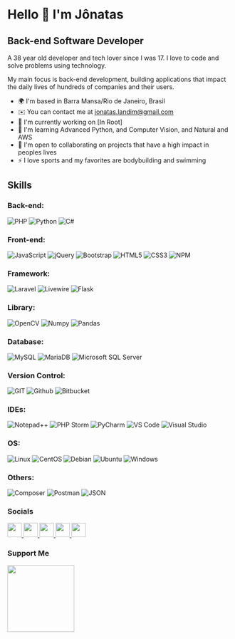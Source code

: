 Hello 👋 I'm Jônatas
==========================

Back-end Software Developer
-----------------------------

A 38 year old developer and tech lover since I was 17. I love to code and solve problems using technology.

My main focus is back-end development, building applications that impact the daily lives of hundreds of companies and their users.

* 🌍  I'm based in Barra Mansa/Rio de Janeiro, Brasil
* ✉️  You can contact me at [jonatas.landim@gmail.com](mailto:jonatas.landim@gmail.com)
* 🚀  I'm currently working on [In Root]
* 🧠  I'm learning Advanced Python, and Computer Vision, and Natural and AWS
* 🤝  I'm open to collaborating on projects that have a high impact in peoples lives
* ⚡  I love sports and my favorites are bodybuilding and swimming


## Skills

### Back-end:
<p align="left">
	<img src="https://img.shields.io/badge/PHP-777BB4?style=for-the-badge&logo=php&logoColor=white" alt="PHP" /> 
	<img src="https://img.shields.io/badge/Python-FFD43B?style=for-the-badge&logo=python&logoColor=blue" alt="Python" /> 
	<img src="https://img.shields.io/badge/C%23-239120?style=for-the-badge&logo=c-sharp&logoColor=white" alt="C#" /> 
</p>

### Front-end:
<p align="left">
	<img src="https://img.shields.io/badge/JavaScript-323330?style=for-the-badge&logo=javascript&logoColor=F7DF1E" alt="JavaScript" /> 
	<img src="https://img.shields.io/badge/jQuery-0769AD?style=for-the-badge&logo=jquery&logoColor=white" alt="jQuery" /> 
	<img src="https://img.shields.io/badge/Bootstrap-563D7C?style=for-the-badge&logo=bootstrap&logoColor=white" alt="Bootstrap" /> 
	<img src="https://img.shields.io/badge/HTML5-E34F26?style=for-the-badge&logo=html5&logoColor=white" alt="HTML5" /> 
	<img src="https://img.shields.io/badge/CSS3-1572B6?style=for-the-badge&logo=css3&logoColor=white" alt="CSS3" /> 
	<img src="https://img.shields.io/badge/npm-CB3837?style=for-the-badge&logo=npm&logoColor=white" alt="NPM" /> 
</p>

### Framework:
<p align="left">
	<img src="https://img.shields.io/badge/Laravel-FF2D20?style=for-the-badge&logo=laravel&logoColor=white" alt="Laravel" /> 
	<img src="https://img.shields.io/badge/livewire-4e56a6?style=for-the-badge&logo=livewire&logoColor=white" alt="Livewire" /> 
	<img src="https://img.shields.io/badge/Flask-000000?style=for-the-badge&logo=flask&logoColor=white" alt="Flask" /> 
</p>

### Library:
<p align="left">
	<img src="https://img.shields.io/badge/OpenCV-27338e?style=for-the-badge&logo=OpenCV&logoColor=white" alt="OpenCV" /> 
	<img src="https://img.shields.io/badge/Numpy-777BB4?style=for-the-badge&logo=numpy&logoColor=white" alt="Numpy" /> 
	<img src="https://img.shields.io/badge/Pandas-2C2D72?style=for-the-badge&logo=pandas&logoColor=white" alt="Pandas" /> 
</p>

### Database:
<p align="left">
	<img src="https://img.shields.io/badge/MySQL-005C84?style=for-the-badge&logo=mysql&logoColor=white" alt="MySQL" /> 
	<img src="https://img.shields.io/badge/MariaDB-003545?style=for-the-badge&logo=mariadb&logoColor=white" alt="MariaDB" /> 
	<img src="https://img.shields.io/badge/Microsoft%20SQL%20Server-CC2927?style=for-the-badge&logo=microsoft%20sql%20server&logoColor=white" alt="Microsoft SQL Server" /> 
</p>

### Version Control:
<p align="left">
	<img src="https://img.shields.io/badge/GIT-E44C30?style=for-the-badge&logo=git&logoColor=white" alt="GIT" /> 
	<img src="https://img.shields.io/badge/GitHub-100000?style=for-the-badge&logo=github&logoColor=white" alt="Github" /> 
	<img src="https://img.shields.io/badge/Bitbucket-0747a6?style=for-the-badge&logo=bitbucket&logoColor=white" alt="Bitbucket" /> 
</p>

### IDEs:
<p align="left">
	<img src="https://img.shields.io/badge/Notepad++-90E59A.svg?style=for-the-badge&logo=notepad%2B%2B&logoColor=black" alt="Notepad++" /> 
	<img src="http://img.shields.io/badge/-PHPStorm-181717?style=for-the-badge&logo=phpstorm&logoColor=white" alt="PHP Storm" /> 
	<img src="https://img.shields.io/badge/PyCharm-000000.svg?&style=for-the-badge&logo=PyCharm&logoColor=white" alt="PyCharm" /> 
	<img src="https://img.shields.io/badge/VSCode-0078D4?style=for-the-badge&logo=visual%20studio%20code&logoColor=white" alt="VS Code" /> 
	<img src="https://img.shields.io/badge/Visual_Studio-5C2D91?style=for-the-badge&logo=visual%20studio&logoColor=white" alt="Visual Studio" /> 
</p>

### OS:
<p align="left">
	<img src="https://img.shields.io/badge/Linux-FCC624?style=for-the-badge&logo=linux&logoColor=black" alt="Linux" /> 
	<img src="https://img.shields.io/badge/Cent%20OS-262577?style=for-the-badge&logo=CentOS&logoColor=white" alt="CentOS" /> 
	<img src="https://img.shields.io/badge/Debian-A81D33?style=for-the-badge&logo=debian&logoColor=white" alt="Debian" /> 
	<img src="https://img.shields.io/badge/Ubuntu-E95420?style=for-the-badge&logo=ubuntu&logoColor=white" alt="Ubuntu" /> 
	<img src="https://img.shields.io/badge/Windows-0078D6?style=for-the-badge&logo=windows&logoColor=white" alt="Windows" /> 
</p>

### Others:
<p align="left">
	<img src="https://img.shields.io/badge/Composer-885630?style=for-the-badge&logo=Composer&logoColor=white" alt="Composer" /> 
	<img src="https://img.shields.io/badge/Postman-FF6C37?style=for-the-badge&logo=Postman&logoColor=white" alt="Postman" /> 
	<img src="https://img.shields.io/badge/json-5E5C5C?style=for-the-badge&logo=json&logoColor=white" alt="JSON" /> 
</p>


### Socials

<p align="left"> 
	<a href="https://www.github.com/jonataslandim" target="_blank" rel="noreferrer">
		<img src="https://raw.githubusercontent.com/danielcranney/readme-generator/main/public/icons/socials/github.svg" width="32" height="32" />
	</a> 
	<a href="https://www.linkedin.com/in/jonatas-landim-silva/" target="_blank" rel="noreferrer">
		<img src="https://raw.githubusercontent.com/danielcranney/readme-generator/main/public/icons/socials/linkedin.svg" width="32" height="32" />
	</a> 
	<a href="https://www.instagram.com/jonatas_landim/" target="_blank" rel="noreferrer">
		<img src="https://raw.githubusercontent.com/danielcranney/readme-generator/main/public/icons/socials/instagram.svg" width="32" height="32" />
	</a> 
	<a href="https://www.facebook.com/jonatas.landim.3" target="_blank" rel="noreferrer">
		<img src="https://raw.githubusercontent.com/danielcranney/readme-generator/main/public/icons/socials/facebook.svg" width="32" height="32" />
	</a>
	<a href="mailto:jonatas.landim@gmail.com" target="_blank" rel="noreferrer">
		<img src="https://user-images.githubusercontent.com/5141132/50740364-7ea80880-1217-11e9-8faf-2348e31beedd.png" width="32" height="32" />
	</a>
</p>


<!--
### Badges

<b>My GitHub Stats</b>

<a href="http://www.github.com/jonataslandim">
	<img src="https://github-readme-stats-jonataslandim.vercel.app/api?username=jonataslandim&show_icons=true&hide=&count_private=true&title_color=3382ed&text_color=ffffff&icon_color=3382ed&bg_color=171717&hide_border=true&show_icons=true" alt="jonataslandim's GitHub stats" />
</a>

<a href="http://www.github.com/jonataslandim">
	<img src="https://github-readme-streak-stats.herokuapp.com/?user=jonataslandim&stroke=ffffff&background=171717&ring=3382ed&fire=3382ed&currStreakNum=ffffff&currStreakLabel=3382ed&sideNums=ffffff&sideLabels=ffffff&dates=ffffff&hide_border=true" />
</a>

<a href="http://www.github.com/jonataslandim">
	<img src="https://activity-graph.herokuapp.com/graph?username=jonataslandim&bg_color=171717&color=ffffff&line=3382ed&point=ffffff&area_color=171717&area=true&hide_border=true&custom_title=GitHub%20Commits%20Graph" alt="GitHub Commits Graph" />
</a>

<a href="https://github.com/jonataslandim" align="left">
	<img src="https://github-readme-stats-jonataslandim.vercel.app/api/top-langs/?username=jonataslandim&layout=compact&title_color=3382ed&text_color=ffffff&icon_color=3382ed&bg_color=171717&hide_border=true&locale=en&custom_title=Top%20%Languages" alt="Top Languages" />
</a>
-->


### Support Me

<a href="mailto:jonatas.landim@gmail.com">
	<img src="https://img.shields.io/badge/-Gmail-%23333?style=for-the-badge&logo=gmaile" width="150" />
</a>
